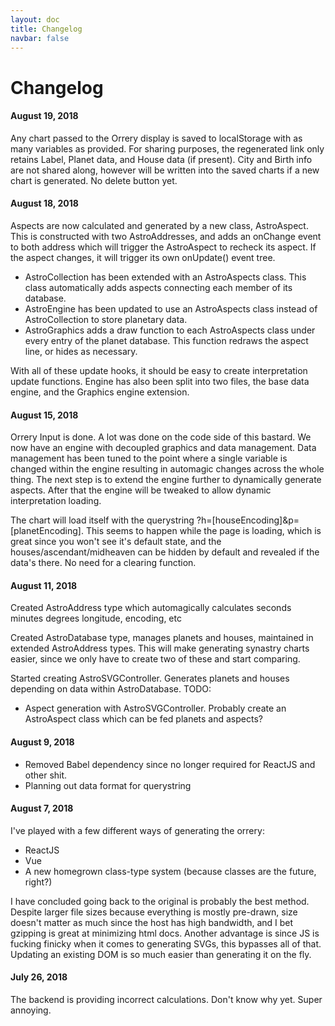 ```yaml
---
layout: doc
title: Changelog
navbar: false
---
```


# Changelog

#### August 19, 2018
Any chart passed to the Orrery display is saved to localStorage with as many variables as provided.
For sharing purposes, the regenerated link only retains Label, Planet data, and House data (if present). City and Birth info are not shared along, however will be written into the saved charts if a new chart is generated. No delete button yet.

#### August 18, 2018
Aspects are now calculated and generated by a new class, AstroAspect. This is constructed with two AstroAddresses, and adds an onChange event to both address which will trigger the AstroAspect to recheck its aspect. If the aspect changes, it will trigger its own onUpdate() event tree.

* AstroCollection has been extended with an AstroAspects class. This class automatically adds aspects connecting each member of its database.
* AstroEngine has been updated to use an AstroAspects class instead of AstroCollection to store planetary data.
* AstroGraphics adds a draw function to each AstroAspects class under every entry of the planet database. This function redraws the aspect line, or hides as necessary.

With all of these update hooks, it should be easy to create interpretation update functions. Engine has also been split into two files, the base data engine, and the Graphics engine extension.

#### August 15, 2018
Orrery Input is done. A lot was done on the code side of this bastard. We now have an engine with decoupled graphics and data management. Data management has been tuned to the point where a single variable is changed within the engine resulting in automagic changes across the whole thing. The next step is to extend the engine further to dynamically generate aspects. After that the engine will be tweaked to allow dynamic interpretation loading.

The chart will load itself with the querystring ?h=[houseEncoding]&p=[planetEncoding]. This seems to happen while the page is loading, which is great since you won't see it's default state, and the houses/ascendant/midheaven can be hidden by default and revealed if the data's there. No need for a clearing function.

#### August 11, 2018
Created AstroAddress type which automagically calculates seconds minutes degrees longitude, encoding, etc

Created AstroDatabase type, manages planets and houses, maintained in extended AstroAddress types. This will make generating synastry charts easier, since we only have to create two of these and start comparing.

Started creating AstroSVGController. Generates planets and houses depending on data within AstroDatabase. 
TODO:
* Aspect generation with AstroSVGController.
Probably create an AstroAspect class which can be fed planets and aspects?

#### August 9, 2018
* Removed Babel dependency since no longer required for ReactJS and other shit.
* Planning out data format for querystring

#### August 7, 2018

I've played with a few different ways of generating the orrery:
* ReactJS
* Vue
* A new homegrown class-type system (because classes are the future, right?)

I have concluded going back to the original is probably the best method. Despite larger file sizes because everything is mostly pre-drawn, size doesn't matter as much since the host has high bandwidth, and I bet gzipping is great at minimizing html docs. Another advantage is since JS is fucking finicky when it comes to generating SVGs, this bypasses all of that. Updating an existing DOM is so much easier than generating it on the fly.

#### July 26, 2018

The backend is providing incorrect calculations. Don't know why yet. Super annoying. 